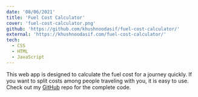 ```yaml
---
date: '08/06/2021'
title: 'Fuel Cost Calculator'
cover: 'fuel-cost-calculator.png'
github: 'https://github.com/khushnoodasif/fuel-cost-calculator/'
external: 'https://khushnoodasif.com/fuel-cost-calculator/'
tech:
  - CSS
  - HTML
  - JavaScript
---
```


This web app is designed to calculate the fuel cost for a journey quickly. If you want to split costs among people traveling with you, it is easy to use. Check out my [GitHub](https://github.com/khushnoodasif/fuel-cost-calculator) repo for the complete code.
